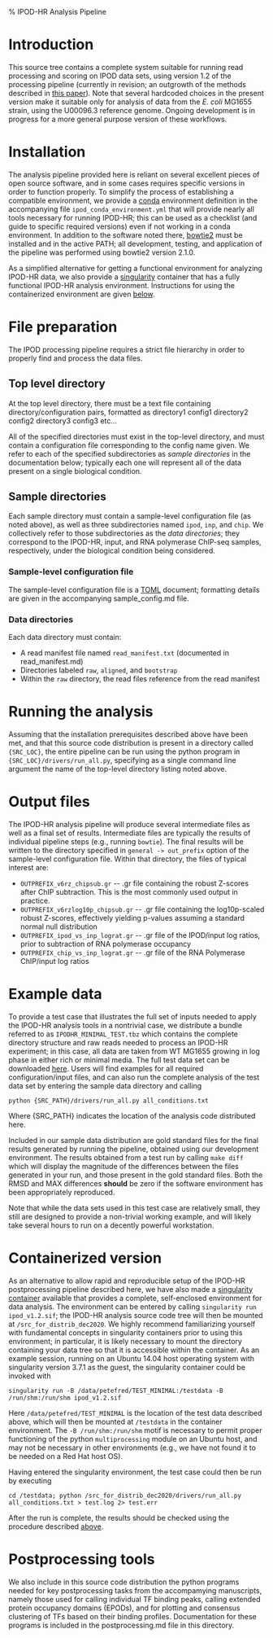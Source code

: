 % IPOD-HR Analysis Pipeline 

# Introduction

This source tree contains a complete system suitable for running read processing and scoring on IPOD data sets, using version 1.2 of the processing pipeline (currently in revision; an outgrowth of the methods described in [this paper](https://doi.org/10.1101/2020.01.29.924811)). Note that several hardcoded choices in the present version make it suitable only for analysis of data from the *E. coli* MG1655 strain, using the U00096.3 reference genome. Ongoing development is in progress for a more general purpose version of these workflows.

# Installation

The analysis pipeline provided here is reliant on several excellent pieces of open source software, and in some cases requires specific versions in order to function properly. To simplify the process of establishing a compatible environment, we provide a [conda](https://docs.conda.io/en/latest/) environment definition in  the accompanying file `ipod_conda_environment.yml` that will provide nearly all tools necessary for running IPOD-HR; this can be used as a checklist (and guide to specific required versions) even if not working in a conda environment. In addition to the software noted there, [bowtie2](http://bowtie-bio.sourceforge.net/bowtie2/index.shtml) must be installed and in the active PATH; all development, testing, and application of the pipeline was performed using bowtie2 version 2.1.0.

As a simplified alternative for getting a functional environment for analyzing IPOD-HR data, we also provide a [singularity](https://sylabs.io/guides/3.7/user-guide/) container that has a fully functional IPOD-HR analysis environment. Instructions for using the containerized environment are given [below](#containerized-version).

# File preparation

The IPOD processing pipeline requires a strict file hierarchy in order to properly find and process the data files.

## Top level directory
At the top level directory, there must be a text file containing directory/configuration pairs, formatted as
    directory1 config1
    directory2 config2
    directory3 config3
etc...

All of the specified directories must exist in the top-level directory, and must contain a configuration file corresponding to the config name given. We refer to each of the specified subdirectories as *sample directories* in the documentation below; typically each one will represent all of the data present on a single biological condition.

## Sample directories

Each sample directory must contain a sample-level configuration file (as noted above), as well as three subdirectories named `ipod`, `inp`, and `chip`. We collectively refer to those subdirectories as the *data directories*; they correspond to the IPOD-HR, input, and RNA polymerase ChIP-seq samples, respectively, under the biological condition being considered.

### Sample-level configuration file

The sample-level configuration file is a [TOML](https://toml.io/en/) document; formatting details are given in the accompanying sample_config.md file.

### Data directories

Each data directory must contain:
* A read manifest file named `read_manifest.txt` (documented in read_manifest.md)
* Directories labeled `raw`, `aligned`, and `bootstrap`
* Within the `raw` directory, the read files reference from the read manifest

# Running the analysis

Assuming that the installation prerequisites described above have been met, and that this source code distribution is present in a directory called `{SRC_LOC}`, the entire pipeline can be run using the python program in `{SRC_LOC}/drivers/run_all.py`, specifying as a single command line argument the name of the top-level directory listing noted above. 

# Output files

The IPOD-HR analysis pipeline will produce several intermediate files as well as a final set of results. Intermediate files are typically the results of individual pipeline steps (e.g., running `bowtie`). The final results will be written to the directory specified in `general -> out_prefix` option of the sample-level configuration file. Within that directory, the files of typical interest are:

* `OUTPREFIX_v6rz_chipsub.gr` -- .gr file containing the robust Z-scores after ChIP subtraction. This is the most commonly used output in practice.
* `OUTPREFIX_v6rzlog10p_chipsub.gr` -- .gr file containing the log10p-scaled robust Z-scores, effectively yielding p-values assuming a standard normal null distribution
* `OUTPREFIX_ipod_vs_inp_lograt.gr` -- .gr file of the IPOD/input log ratios, prior to subtraction of RNA polymerase occupancy
* `OUTPREFIX_chip_vs_inp_lograt.gr` -- .gr file of the RNA Polymerase ChIP/input log ratios


# Example data

To provide a test case that illustrates the full set of inputs needed to apply the IPOD-HR analysis tools in a nontrivial case, we distribute a bundle referred to as `IPODHR_MINIMAL_TEST.tbz` which contains the complete directory structure and raw reads needed to process an IPOD-HR experiment; in this case, all data are taken from WT MG1655 growing in log phase in either rich or minimal media. The full test data set can be downloaded [here](https://drive.google.com/file/d/13G8r3cPTBloMF3Bl-U5T_jwrHgsb4GxN/view?usp=sharing). Users will find examples for all required configuration/input files, and can also run the complete analysis of the test data set by entering the sample data directory and calling

`python {SRC_PATH}/drivers/run_all.py all_conditions.txt`

Where {SRC_PATH} indicates the location of the analysis code distributed here.

Included in our sample data distribution are gold standard files for the final results generated by running the pipeline, obtained using our development environment. The results obtained from a test run by calling
`make diff`
which will display the magnitude of the differences between the files generated in your run, and those present in the gold standard files. Both the RMSD and MAX differences **should** be zero if the software environment has been appropriately reproduced.

Note that while the data sets used in this test case are relatively small, they still are designed to provide a non-trivial working example, and will likely take several hours to run on a decently powerful workstation.

# Containerized version

As an alternative to allow rapid and reproducible setup of the IPOD-HR postprocessing pipeline described here, we have also made a [singularity container](https://drive.google.com/file/d/1niZeQtGidfakb42iX3AJh7H3nFB1DvFO/view?usp=sharing) available that provides a complete, self-enclosed environment for data analysis. The environment can be entered by calling `singularity run ipod_v1.2.sif`; the IPOD-HR analysis source code tree will then be mounted at `/src_for_distrib_dec2020`. We highly recommend familiarizing yourself with fundamental concepts in singularity containers prior to using this environment; in particular, it is likely necessary to mount the directory containing your data tree so that it is accessible within the container. As an example session, running on an Ubuntu 14.04 host operating system with singularity version 3.7.1 as the guest, the singularity container could be invoked with

`singularity run -B /data/petefred/TEST_MINIMAL:/testdata -B /run/shm:/run/shm ipod_v1.2.sif`

Here `/data/petefred/TEST_MINIMAL` is the location of the test data described above, which will then be mounted at `/testdata` in the container environment. The `-B /run/shm:/run/shm` motif is necessary to permit proper functioning of the python `multiprocessing` module on an Ubuntu host, and may not be necessary in other environments (e.g., we have not found it to be needed on a Red Hat host OS). 

Having entered the singularity environment, the test case could then be run by executing

`cd /testdata; python /src_for_distrib_dec2020/drivers/run_all.py all_conditions.txt > test.log 2> test.err`

After the run is complete, the results should be checked using the procedure described [above](#example-data). 

# Postprocessing tools

We also include in this source code distribution the python programs needed for key postprocessing tasks from the accompamying manuscripts, namely those used for calling individual TF binding peaks, calling extended protein occupancy domains (EPODs), and for plotting and consensus clustering of TFs based on their binding profiles. Documentation for these programs is included in the postprocessing.md file in this directory. 
